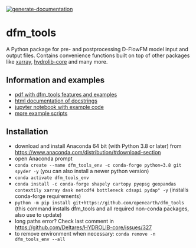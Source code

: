 [![generate-documentation](https://github.com/openearth/dfm_tools/actions/workflows/generate-documentation.yml/badge.svg)](https://github.com/openearth/dfm_tools/actions/workflows/generate-documentation.yml)

dfm_tools
=========

A Python package for pre- and postprocessing D-FlowFM model input and output files. Contains convenience functions built on top of other packages like [xarray](https://github.com/pydata/xarray), [hydrolib-core](https://github.com/Deltares/HYDROLIB-core) and many more.

Information and examples
--------
- [pdf with dfm_tools features and examples](https://nbviewer.org/github/openearth/dfm_tools/raw/pptx/docs/dfm_tools.pdf?flush_cache=true)
- [html documentation of docstrings](https://htmlpreview.github.io/?https://github.com/openearth/dfm_tools/blob/master/docs/dfm_tools/index.html)
- [jupyter notebook with example code](https://github.com/openearth/dfm_tools/blob/master/notebooks/postprocessing_readme_example.ipynb)
- [more example scripts](https://github.com/openearth/dfm_tools/tree/master/tests/examples)


Installation
--------
- download and install Anaconda 64 bit (with Python 3.8 or later) from https://www.anaconda.com/distribution/#download-section
- open Anaconda prompt
- ``conda create --name dfm_tools_env -c conda-forge python=3.8 git spyder -y`` (you can also install a newer python version)
- ``conda activate dfm_tools_env``
- ``conda install -c conda-forge shapely cartopy pyepsg geopandas contextily xarray dask netcdf4 bottleneck cdsapi pydap" -y`` (installs conda-forge requirements)
- ``python -m pip install git+https://github.com/openearth/dfm_tools`` (this command installs dfm_tools and all required non-conda packages, also use to update)
- long paths error? Check last comment in https://github.com/Deltares/HYDROLIB-core/issues/327
- to remove environment when necessary: ``conda remove -n dfm_tools_env --all``
